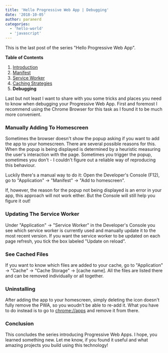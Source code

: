 ```yaml
---
title: 'Hello Progressive Web App | Debugging'
date: '2018-10-05'
author: paranerd
categories:
  - 'hello-world'
  - 'javascript'
---
```


This is the last post of the series "Hello Progressive Web App".

**Table of Contents**

1. [Introduction](/blog/2018/10/05/hello-progressive-web-app-introduction/)
2. [Manifest](/blog/2018/10/05/hello-progressive-web-app-the-manifest/)
3. [Service Worker](/blog/2018/10/05/hello-progressive-web-app-the-service-worker/)
4. [Caching Strategies](/blog/2018/10/05/hello-progressive-web-app-caching-strategies/)
5. **Debugging**

Last but not least I want to share with you some tricks and places you need to know when debugging your Progressive Web App. First and foremost I recommend using the Chrome Browser for this task as I found it to be much more convenient.

### Manually Adding To Homescreen

Sometimes the browser doesn't show the popup asking if you want to add the app to your homescreen. There are several possible reasons for this. When the popup is being displayed is determined by a heuristic measuring the user's interaction with the page. Sometimes you trigger the popup, sometimes you don't - I couldn't figure out a reliable way of reproducing this behaviour.

Luckily there's a manual way to do it: Open the Developer's Console (F12), go to "Application" -> "Manifest" -> "Add to homescreen".

If, however, the reason for the popup not being displayed is an error in your app, this approach will not work either. But the Console will still help you figure it out!

### Updating The Service Worker

Under "Application" -> "Service Worker" in the Developer's Console you see which service worker is currently used and manually update it to the most recent version. If you want the service worker to be updated on each page refresh, you tick the box labeled "Update on reload".

### See Cached Files

If you want to know which files are added to your cache, go to "Application" -> "Cache" -> "Cache Storage" -> \[cache name\]. All the files are listed there and can be removed individually or all together.

### Uninstalling

After adding the app to your homescreen, simply deleting the icon doesn't fully remove the PWA, so you woudn't be able to re-add it. What you have to do instead is to go to [chrome://apps](chrome://apps) and remove it from there.

### Conclusion

This concludes the series introducing Progressive Web Apps. I hope, you learned something new. Let me know, if you found it useful and what amazing projects you build using this technology!
